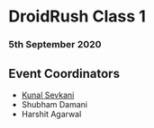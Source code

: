 # DroidRush Class 1

### 5th September 2020

## Event Coordinators

- [Kunal Sevkani](https://github.com/kunalmnnit)
- Shubham Damani
- Harshit Agarwal
